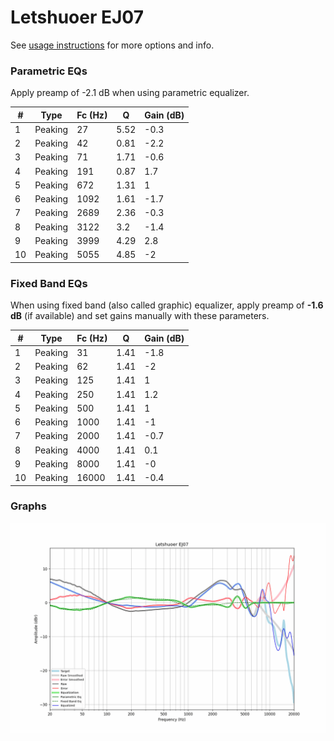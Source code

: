# Letshuoer EJ07
See [usage instructions](https://github.com/jaakkopasanen/AutoEq#usage) for more options and info.

### Parametric EQs
Apply preamp of -2.1 dB when using parametric equalizer.

|   # | Type    |   Fc (Hz) |    Q |   Gain (dB) |
|-----|---------|-----------|------|-------------|
|   1 | Peaking |        27 | 5.52 |        -0.3 |
|   2 | Peaking |        42 | 0.81 |        -2.2 |
|   3 | Peaking |        71 | 1.71 |        -0.6 |
|   4 | Peaking |       191 | 0.87 |         1.7 |
|   5 | Peaking |       672 | 1.31 |         1   |
|   6 | Peaking |      1092 | 1.61 |        -1.7 |
|   7 | Peaking |      2689 | 2.36 |        -0.3 |
|   8 | Peaking |      3122 | 3.2  |        -1.4 |
|   9 | Peaking |      3999 | 4.29 |         2.8 |
|  10 | Peaking |      5055 | 4.85 |        -2   |

### Fixed Band EQs
When using fixed band (also called graphic) equalizer, apply preamp of **-1.6 dB** (if available) and set gains manually with these parameters.

|   # | Type    |   Fc (Hz) |    Q |   Gain (dB) |
|-----|---------|-----------|------|-------------|
|   1 | Peaking |        31 | 1.41 |        -1.8 |
|   2 | Peaking |        62 | 1.41 |        -2   |
|   3 | Peaking |       125 | 1.41 |         1   |
|   4 | Peaking |       250 | 1.41 |         1.2 |
|   5 | Peaking |       500 | 1.41 |         1   |
|   6 | Peaking |      1000 | 1.41 |        -1   |
|   7 | Peaking |      2000 | 1.41 |        -0.7 |
|   8 | Peaking |      4000 | 1.41 |         0.1 |
|   9 | Peaking |      8000 | 1.41 |        -0   |
|  10 | Peaking |     16000 | 1.41 |        -0.4 |

### Graphs
![](./Letshuoer%20EJ07.png)
